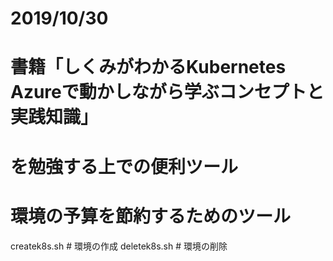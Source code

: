 # 2019/10/30
# 書籍「しくみがわかるKubernetes Azureで動かしながら学ぶコンセプトと実践知識」
# を勉強する上での便利ツール


# 環境の予算を節約するためのツール
createk8s.sh  # 環境の作成
deletek8s.sh  # 環境の削除
